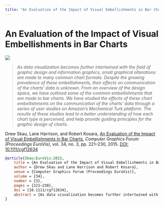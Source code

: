 ```yaml
---
title: "An Evaluation of the Impact of Visual Embellishments in Bar Charts"
---
```


# An Evaluation of the Impact of Visual Embellishments in Bar Charts

<p><img src="https://media.eagereyes.org/wp-content/uploads/2015/05/embellishments-teaser.jpg" /></p>

> _As data visualization becomes further intertwined with the field of graphic design and information graphics, small graphical alterations are made to many common chart formats. Despite the growing prevalence of these embellishments, their effects on communication of the charts’ data is unknown. From an overview of the design space, we have outlined some of the common embellishments that are made to bar charts. We have studied the effects of these chart embellishments on the communication of the charts’ data through a series of user studies on Amazon’s Mechanical Turk platform. The results of these studies lead to a better understanding of how each chart type is perceived, and help provide guiding principles for the graphic design of charts._

Drew Skau, Lane Harrison, and Robert Kosara, <a href="https://media.eagereyes.org/papers/2015/Skau-EuroVis-2015.pdf" target="_blank">An Evaluation of the Impact of Visual Embellishments in Bar Charts</a>, _Computer Graphics Forum (Proceedings EuroVis)_, vol. 34, no. 3, pp. 221–230, 2015. <a href="https://dx.doi.org/10.1111/cgf12634" target="_new">DOI: 10.1111/cgf12634</a>


```bibtex
@article{Skau:EuroVis:2015,
	title = {An Evaluation of the Impact of Visual Embellishments in Bar Charts},
	author = {Drew Skau and Lane Harrison and Robert Kosara},
	venue = {Computer Graphics Forum (Proceedings EuroVis)},
	volume = {34},
	number = {3},
	pages = {221–230},
	doi = {10.1111/cgf12634},
	abstract = {As data visualization becomes further intertwined with the field of graphic design and information graphics, small graphical alterations are made to many common chart formats. Despite the growing prevalence of these embellishments, their effects on communication of the charts’ data is unknown. From an overview of the design space, we have outlined some of the common embellishments that are made to bar charts. We have studied the effects of these chart embellishments on the communication of the charts’ data through a series of user studies on Amazon’s Mechanical Turk platform. The results of these studies lead to a better understanding of how each chart type is perceived, and help provide guiding principles for the graphic design of charts.},
}
```

